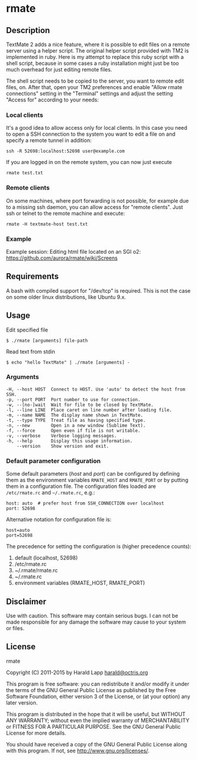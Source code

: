 # rmate

## Description

TextMate 2 adds a nice feature, where it is possible to edit files on a remote server
using a helper script. The original helper script provided with TM2 is implemented in
ruby. Here is my attempt to replace this ruby script with a shell script, because in
some cases a ruby installation might just be too much overhead for just editing remote
files.

The shell script needs to be copied to the server, you want to remote edit files, on.
After that, open your TM2 preferences and enable "Allow rmate connections" setting in
the "Terminal" settings and adjust the setting "Access for" according to your needs:

### Local clients

It's a good idea to allow access only for local clients. In this case you need to open
a SSH connection to the system you want to edit a file on and specify a remote tunnel in
addition:

	ssh -R 52698:localhost:52698 user@example.com

If you are logged in on the remote system, you can now just execute

	rmate test.txt


### Remote clients

On some machines, where port forwarding is not possible, for example due to a missing ssh
daemon, you can allow access for "remote clients". Just ssh or telnet to the remote machine
and execute:

    rmate -H textmate-host test.txt

### Example

Example session: Editing html file located on an SGI o2: <https://github.com/aurora/rmate/wiki/Screens>

## Requirements

A bash with compiled support for "/dev/tcp" is required. This is not the case on some
older linux distributions, like Ubuntu 9.x.

## Usage

Edit specified file

    $ ./rmate [arguments] file-path

Read text from stdin

    $ echo "hello TextMate" | ./rmate [arguments] -

### Arguments

    -H, --host HOST  Connect to HOST. Use 'auto' to detect the host from SSH.
    -p, --port PORT  Port number to use for connection.
    -w, --[no-]wait  Wait for file to be closed by TextMate.
    -l, --line LINE  Place caret on line number after loading file.
    -m, --name NAME  The display name shown in TextMate.
    -t, --type TYPE  Treat file as having specified type.
    -n, --new        Open in a new window (Sublime Text).
    -f, --force      Open even if file is not writable.
    -v, --verbose    Verbose logging messages.
    -h, --help       Display this usage information.
        --version    Show version and exit.


### Default parameter configuration

Some default parameters (_host_ and _port_) can be configured by defining them
as the environment variables `RMATE_HOST` and `RMATE_PORT` or by putting them
in a configuration file. The configuration files loaded are `/etc/rmate.rc`
and `~/.rmate.rc`, e.g.:

    host: auto  # prefer host from SSH_CONNECTION over localhost
    port: 52698

Alternative notation for configuration file is:

    host=auto
    port=52698

The precedence for setting the configuration is (higher precedence counts):

1. default (localhost, 52698)
2. /etc/rmate.rc
3. ~/.rmate/rmate.rc
4. ~/.rmate.rc
5. environment variables (RMATE\_HOST, RMATE\_PORT)

## Disclaimer

Use with caution. This software may contain serious bugs. I can not be made responsible for
any damage the software may cause to your system or files.

## License

rmate

Copyright (C) 2011-2015 by Harald Lapp <harald@octris.org>

This program is free software: you can redistribute it and/or modify it under the terms of the GNU General Public License as published by the Free Software Foundation, either version 3 of the License, or (at your option) any later version.

This program is distributed in the hope that it will be useful, but WITHOUT ANY WARRANTY; without even the implied warranty of MERCHANTABILITY or FITNESS FOR A PARTICULAR PURPOSE. See the GNU General Public License for more details.

You should have received a copy of the GNU General Public License along with this program. If not, see <http://www.gnu.org/licenses/>.
